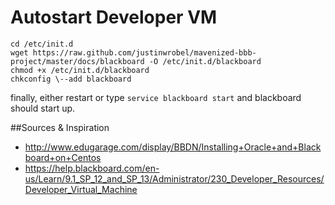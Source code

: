 # Autostart Developer VM

    cd /etc/init.d
    wget https://raw.github.com/justinwrobel/mavenized-bbb-project/master/docs/blackboard -O /etc/init.d/blackboard
    chmod +x /etc/init.d/blackboard
    chkconfig \--add blackboard
finally, either restart or type `service blackboard start` and blackboard should start up.

##Sources & Inspiration
 * http://www.edugarage.com/display/BBDN/Installing+Oracle+and+Blackboard+on+Centos
 * https://help.blackboard.com/en-us/Learn/9.1_SP_12_and_SP_13/Administrator/230_Developer_Resources/Developer_Virtual_Machine
